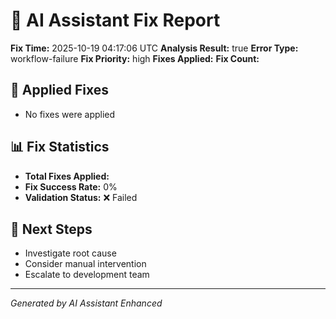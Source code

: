 # 🤖 AI Assistant Fix Report

**Fix Time:** 2025-10-19 04:17:06 UTC
**Analysis Result:** true
**Error Type:** workflow-failure
**Fix Priority:** high
**Fixes Applied:** 
**Fix Count:** 

## 🔧 Applied Fixes

- No fixes were applied

## 📊 Fix Statistics

- **Total Fixes Applied:** 
- **Fix Success Rate:** 0%
- **Validation Status:** ❌ Failed

## 🎯 Next Steps

- Investigate root cause
- Consider manual intervention
- Escalate to development team

---
*Generated by AI Assistant Enhanced*
